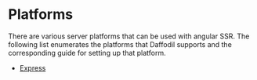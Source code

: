# Platforms
There are various server platforms that can be used with angular SSR. The following list enumerates the platforms that Daffodil supports and the corresponding guide for setting up that platform.

- [Express](/libs/ssr/guides/platforms/express.md)